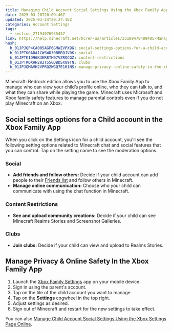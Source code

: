 ```yaml
---
title: Managing Child Account Social Settings Using the Xbox Family App
date: 2025-03-20T20:09:46Z
updated: 2025-03-24T20:27:16Z
categories: Account Settings
tags:
  - section_27194076935437
link: https://help.minecraft.net/hc/en-us/articles/35189478489485-Managing-Child-Account-Social-Settings-Using-the-Xbox-Family-App
hash:
  h_01JPJQP4CA005AGF6GMWZVPX9G: social-settings-options-for-a-child-accountin-the-xbox-family-app
  h_01JPTK0ADA1CWSWD30BBRDJV0K: social
  h_01JPTK1D96K3ER8TH97VZRQCGZ: content-restrictions
  h_01JPTKQXAH282T55GDBD5X89TN: clubs
  h_01JPJQMAVH2VPRQ2WGQ7E161NS: manage-privacy--online-safety-in-the-xbox-family-app
---
```


Minecraft: Bedrock edition allows you to use the Xbox Family App to manage who can view your child’s profile online, who they can talk to, and what they can share while playing the game. Minecraft uses Microsoft and Xbox family safety features to manage parental controls even if you do not play Minecraft on an Xbox. 

## Social settings options for a Child account in the Xbox Family App

When you click on the Settings icon for a child account, you'll see the following setting options related to Minecraft chat and social features that you can control. Tap on the setting name to see the moderation options.

### Social

- **Add friends and follow others:** Decide if your child account can add people to their [Friends list](../Multiplayer-Support/How-to-Add-Friends-to-Your-Friend-List-in-Minecraft-Bedrock-Edition.md) and follow others in Minecraft.
- **Manage online communication:** Choose who your child can communicate with using the chat function in Minecraft.

### Content Restrictions

- **See and upload community creations:** Decide if your child can see Minecraft Realms Stories and Screenshot Galleries.

### Clubs

- **Join clubs:** Decide if your child can view and upload to Realms Stories.

## Manage Privacy & Online Safety In the Xbox Family App

1.  Launch the [Xbox Family Settings](https://www.xbox.com/en-US/apps/family-settings-app) app on your mobile device.
2.  Sign in using the parent's account.
3.  Tap on the tile of the child account you want to manage.
4.  Tap on the **Settings** cogwheel in the top right.
5.  Adjust settings as desired.
6.  Sign out of Minecraft and restart for the new settings to take effect.

You can also [Manage Child Account Social Settings Using the Xbox Settings Page Online](./Managing-Child-Account-Social-Settings-Using-Xbox-Settings-Online.md).

